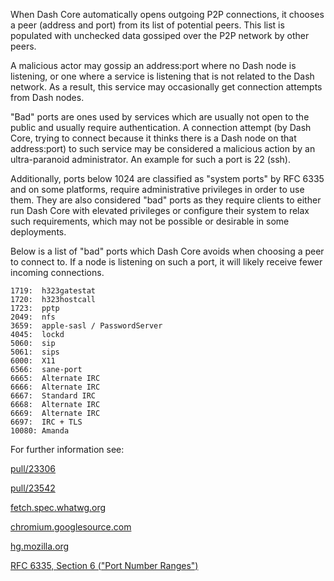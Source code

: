 When Dash Core automatically opens outgoing P2P connections, it chooses
a peer (address and port) from its list of potential peers. This list is
populated with unchecked data gossiped over the P2P network by other peers.

A malicious actor may gossip an address:port where no Dash node is listening,
or one where a service is listening that is not related to the Dash network.
As a result, this service may occasionally get connection attempts from Dash
nodes.

"Bad" ports are ones used by services which are usually not open to the public
and usually require authentication. A connection attempt (by Dash Core,
trying to connect because it thinks there is a Dash node on that
address:port) to such service may be considered a malicious action by an
ultra-paranoid administrator. An example for such a port is 22 (ssh).

Additionally, ports below 1024 are classified as "system ports" by RFC 6335
and on some platforms, require administrative privileges in order to use them.
They are also considered "bad" ports as they require clients to either run Dash
Core with elevated privileges or configure their system to relax such requirements,
which may not be possible or desirable in some deployments.

Below is a list of "bad" ports which Dash Core avoids when choosing a peer to
connect to. If a node is listening on such a port, it will likely receive fewer
incoming connections.

    1719:  h323gatestat
    1720:  h323hostcall
    1723:  pptp
    2049:  nfs
    3659:  apple-sasl / PasswordServer
    4045:  lockd
    5060:  sip
    5061:  sips
    6000:  X11
    6566:  sane-port
    6665:  Alternate IRC
    6666:  Alternate IRC
    6667:  Standard IRC
    6668:  Alternate IRC
    6669:  Alternate IRC
    6697:  IRC + TLS
    10080: Amanda

For further information see:

[pull/23306](https://github.com/bitcoin/bitcoin/pull/23306#issuecomment-947516736)

[pull/23542](https://github.com/bitcoin/bitcoin/pull/23542)

[fetch.spec.whatwg.org](https://fetch.spec.whatwg.org/#port-blocking)

[chromium.googlesource.com](https://chromium.googlesource.com/chromium/src.git/+/refs/heads/main/net/base/port_util.cc)

[hg.mozilla.org](https://hg.mozilla.org/mozilla-central/file/tip/netwerk/base/nsIOService.cpp)

[RFC 6335, Section 6 ("Port Number Ranges")](https://datatracker.ietf.org/doc/html/rfc6335#section-6)
